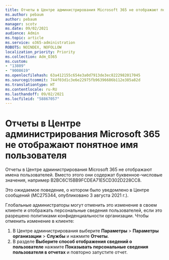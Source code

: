 ```yaml
---
title: Отчеты в Центре администрирования Microsoft 365 не отображают понятное имя пользователя
ms.author: pebaum
author: pebaum
manager: scotv
ms.date: 09/02/2021
audience: Admin
ms.topic: article
ms.service: o365-administration
ROBOTS: NOINDEX, NOFOLLOW
localization_priority: Priority
ms.collection: Adm_O365
ms.custom:
- "13809"
- "9008619"
ms.openlocfilehash: 63a412155c654e3a0d7913de3ec8222982017045
ms.sourcegitcommit: 744f03d1c3e6e22975fb96396686b112e385a82d
ms.translationtype: HT
ms.contentlocale: ru-RU
ms.lasthandoff: 09/02/2021
ms.locfileid: "58867057"
---
```

# <a name="reports-in-microsoft-365-admin-center-do-not-show-readable-username"></a>Отчеты в Центре администрирования Microsoft 365 не отображают понятное имя пользователя

Отчеты в Центре администрирования Microsoft 365 не отображают имена пользователей. Вместо этого они содержат буквенное-числовые значения, например B2BC6C15BB9FCDEA71E5CD302D228CC8.

Это ожидаемое поведение, о котором было уведомлено в Центре сообщений (MC275344, опубликовано 3 августа 2021 г.). 

Глобальные администраторы могут отменить это изменение в своем клиенте и отображать персональные сведения пользователей, если это разрешено политиками конфиденциальности организации. Чтобы отменить изменение в клиенте:

1. В Центре администрирования выберите **Параметры** > **Параметры организации** > **Службы** и нажмите **Отчеты**. 
1. В разделе **Выберите способ отображения сведений о пользователе** нажмите **Показывать персональные сведения пользователя в отчетах** и повторно запустите отчет.